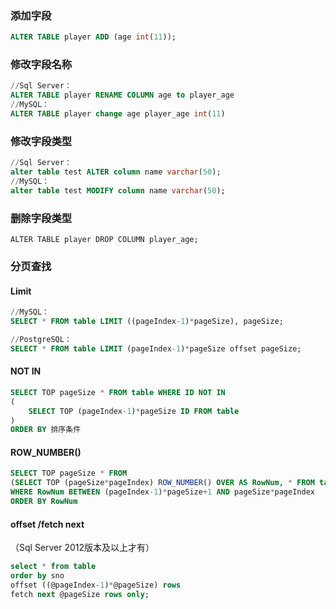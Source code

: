 ### 添加字段

```sql
ALTER TABLE player ADD (age int(11));
```

### 修改字段名称

```sql
//Sql Server：
ALTER TABLE player RENAME COLUMN age to player_age
//MySQL：
ALTER TABLE player change age player_age int(11)
```

### 修改字段类型

```sql
//Sql Server：
alter table test ALTER column name varchar(50);
//MySQL：
alter table test MODIFY column name varchar(50);
```

### 删除字段类型

```
ALTER TABLE player DROP COLUMN player_age;
```

### 分页查找

#### Limit

```sql
//MySQL：
SELECT * FROM table LIMIT ((pageIndex-1)*pageSize), pageSize;

//PostgreSQL：
SELECT * FROM table LIMIT (pageIndex-1)*pageSize offset pageSize;
```

#### NOT IN

```sql
SELECT TOP pageSize * FROM table WHERE ID NOT IN
(
    SELECT TOP (pageIndex-1)*pageSize ID FROM table
)
ORDER BY 排序条件
```

#### ROW_NUMBER()

```sql
SELECT TOP pageSize * FROM 
(SELECT TOP (pageSize*pageIndex) ROW_NUMBER() OVER AS RowNum, * FROM table) AS tempTable
WHERE RowNum BETWEEN (pageIndex-1)*pageSize+1 AND pageSize*pageIndex
ORDER BY RowNum
```

#### offset /fetch next

（Sql Server 2012版本及以上才有）

```sql
select * from table
order by sno 
offset ((@pageIndex-1)*@pageSize) rows
fetch next @pageSize rows only;
```

